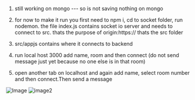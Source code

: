 1) still working on mongo --- so is not saving nothing on mongo
2) for now to make it run you first need to npm i, cd to socket folder, run nodemon.
the file index.js contains socket io server and needs to connect to src. thats the purpose of origin:https://  thats the src folder


3) src/appjs contains where it connects to backend 

4) run local host 3000  add name, room and then connect (do not send message just yet because no one else is in that room)

5) open another tab on localhost and again add name, select room number and then connect.Then send a message



![Image](../chat-app/Images/connections.png)
![image2](../chat-app/Images/working%20example.png)
